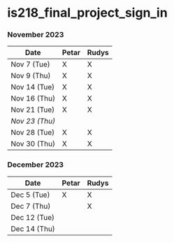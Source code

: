 # is218_final_project_sign_in

### November 2023

| Date        | Petar | Rudys |
|-------------|-----------|-----------|
| Nov 7 (Tue) |     X      |    X     |
| Nov 9 (Thu)|      X     |     X      |
| Nov 14 (Tue)|     X      |    X      |
| Nov 16 (Thu)|     X     |     X      |
| Nov 21 (Tue) |    X   |       X    |
| *Nov 23 (Thu)* |       |           |<!-- Skipped for Thanksgiving -->
| Nov 28 (Tue)|   X        |     X      |
| Nov 30 (Thu) |    X       |    X       |

### December 2023

| Date        | Petar | Rudys |
|-------------|-----------|-----------|
| Dec 5 (Tue) |       X    |     X      |
| Dec 7 (Thu) |           |     X      |
| Dec 12 (Tue)|           |           |
| Dec 14 (Thu)|           |           |
